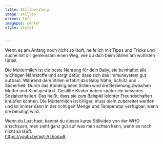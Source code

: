 ```yaml
---
title: Stillberatung
image: stillen
orient: left
imagepos: center
style: style1


---
```


Wenn es am Anfang noch nicht so läuft, helfe ich mit Tipps und Tricks und suche mit dir gemeinsam einen Weg, wie du dich beim Stillen am wohlsten fühlst.

Die Muttermilch ist die beste Nahrung für dein Baby, sie beinhaltet alle wichtigen Nährstoffe und sorgt dafür, dass sich das Immunsystem gut aufbaut. Während dem Stillen erfährt das Baby Nähe, Schutz und Sicherheit. Durch das Bonding beim Stillen wird die Beziehung zwischen Mutter und Kind gestärkt. Gestillte Kinder haben später ein besseres Sozialverhalten. Das heißt, dass sie zum Beispiel leichter Freundschaften knüpfen können. Die Muttermilch ist billiger, muss nicht zubereitet werden und ist immer dann in der richtigen Menge und Temperatur verfügbar, wenn sie benötigt wird.

Wenn du Lust hast, kannst du dieses kurze Stillvideo von der WHO anschauen, man sieht ganz gut auf was man achten kann, wenn es noch nicht so läuft.  
https://youtu.be/wjt-Ashodw8